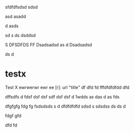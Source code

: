sfdfdfsdsd
sdsd

asd
asadd

d
asds


sd
s
ds
dsddsd



S
DFSDFDS
FF
Dsadsadsd
as
d
Dsadsadsd

ds
d


# testx
Test X
ewrwerwr
ewr
ee
[r]: url "title"
df
dfd
fd
fffdfdfdfdd
dfd

dffsdfs
d
fdsf
dsf
dsf
sdf
dsf
dsf
d
1wdds
as
das
d
as
fds



dfgfgfg
fdg
fg
fsdsdsds
s
d
dfdfdfdfd
sdsd
s
sdsdss
ds
ds
d

fdgf
gfd



dfd
fd

